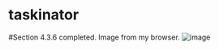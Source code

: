 # taskinator

#Section 4.3.6 completed.  Image from my browser. 
![image](https://user-images.githubusercontent.com/49574487/164113630-1034683b-d3ef-4aa6-94c4-a032cf9eeca4.png)
